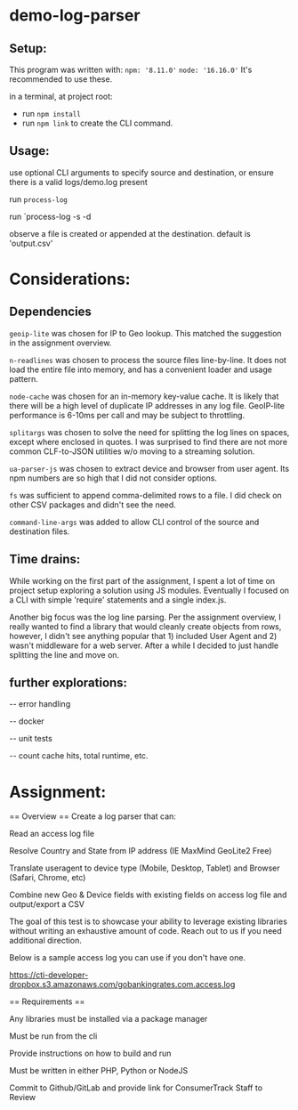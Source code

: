 # demo-log-parser

## Setup:
 This program was written with:
  `npm: '8.11.0'`
  `node: '16.16.0'`
It's recommended to use these.

in a terminal, at project root:
- run `npm install`
- run `npm link` to create the CLI command.

## Usage:
use optional CLI arguments to specify source and destination, or ensure there is a valid logs/demo.log present

run `process-log`

run `process-log -s <sourcefile> -d <destinationfile>

observe a file is created or appended at the destination. default is 'output.csv'

# Considerations:


## Dependencies

`geoip-lite` was chosen for IP to Geo lookup. This matched the suggestion in the assignment overview.

`n-readlines` was chosen to process the source files line-by-line. It does not load the entire file into memory, and has a convenient loader and usage pattern.

`node-cache` was chosen for an in-memory key-value cache. It is likely that there will be a high level of duplicate IP addresses in any log file. GeoIP-lite performance is 6-10ms per call and may be subject to throttling.

`splitargs` was chosen to solve the need for splitting the log lines on spaces, except where enclosed in quotes. I was surprised to find there are not more common CLF-to-JSON utilities w/o moving to a streaming solution.

`ua-parser-js` was chosen to extract device and browser from user agent. Its npm numbers are so high that I did not consider options.

`fs` was sufficient to append comma-delimited rows to a file. I did check on other CSV packages and didn't see the need.

`command-line-args` was added to allow CLI control of the source and destination files.

## Time drains:
While working on the first part of the assignment, I spent a lot of time on project setup exploring a solution using JS modules. Eventually I focused on a CLI with simple 'require' statements and a single index.js.

Another big focus was the log line parsing. Per the assignment overview, I really wanted to find a library that would cleanly create objects from rows, however, I didn't see anything popular that 1) included User Agent and 2) wasn't middleware for a web server. After a while I decided to just handle splitting the line and move on.

## further explorations:

-- error handling

-- docker

-- unit tests

-- count cache hits, total runtime, etc.


# Assignment:


== Overview ==
Create a log parser that can:

Read an access log file

Resolve Country and State from IP address (IE MaxMind GeoLite2 Free)

Translate useragent to device type (Mobile, Desktop, Tablet) and Browser (Safari, Chrome, etc)

Combine new Geo & Device fields with existing fields on access log file and output/export a CSV

The goal of this test is to showcase your ability to leverage existing libraries without writing an exhaustive amount of code. Reach out to us if you need additional direction.

Below is a sample access log you can use if you don't have one.

https://cti-developer-dropbox.s3.amazonaws.com/gobankingrates.com.access.log
 
== Requirements ==

Any libraries must be installed via a package manager

Must be run from the cli

Provide instructions on how to build and run

Must be written in either PHP, Python or NodeJS

Commit to Github/GitLab and provide link for ConsumerTrack Staff to Review



